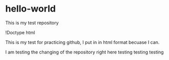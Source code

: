 # hello-world
This is my test repository

!Doctype html
<html>
  <body>
    <p>This is my test for practicing github, I put in in html format becuase I can. </p>

  </body>

  </html>

I am testing the changing of the repository right here
testing
testing testing
